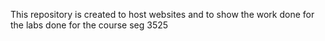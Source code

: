 


This repository is created to host websites and to show the work done for the labs done for the course seg 3525

